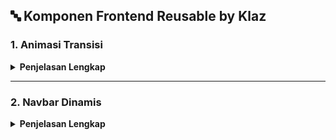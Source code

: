 ## 🔤 Komponen Frontend Reusable by Klaz

### 1. Animasi Transisi

<details>
  <summary><strong>Penjelasan Lengkap</strong></summary>

Komponen ini digunakan untuk memberikan efek transisi yang halus saat sebuah elemen muncul di layar, baik ketika halaman dimuat atau saat pengguna melakukan scroll. Komponen ini dibangun menggunakan `framer-motion` dan `react-intersection-observer` sehingga animasi hanya akan dipicu sekali saat elemen masuk ke viewport.

#### 📌 Props

- `children`: Elemen React yang akan dianimasikan.
- `direction`: Arah masuknya animasi. Nilai yang didukung: `"up"` (default), `"down"`, `"left"`, `"right"`.
- `delay`: Waktu delay sebelum animasi dimulai (dalam detik, default `0`).

---

🔗 **Contoh tampilan**: [Klik di sini](https://contoh-tampilan.com/animasi-transisi)  
💻 **Source code**: [Lihat di sini](https://github.com/username/repo/blob/main/components/AnimateOnScroll.jsx)

### 🧩 Contoh Penggunaan

```jsx
import AnimateOnScroll from "./components/AnimateOnScroll";

function Home() {
  return (
    <>
      <AnimateOnScroll direction="up" delay={0.2}>
        <h1>Selamat Datang!</h1>
      </AnimateOnScroll>

      <AnimateOnScroll direction="right" delay={0.4}>
        <p>Ini adalah contoh komponen dengan animasi transisi.</p>
      </AnimateOnScroll>
    </>
  );
}
```

</details>

---

### 2. Navbar Dinamis

<details>
  <summary><strong>Penjelasan Lengkap</strong></summary>
Komponen navbar yang responsif dengan tampilan mobile dalam bentuk sidebar. jika di scroll navbar nya sticky on top dan ada shadow transition.

🔗 **Contoh tampilan**: [Klik di sini](https://contoh-tampilan.com/navbar-dinamis)  
💻 **Source code**: [Lihat di sini](https://github.com/username/repo/blob/main/components/NavbarDinamis.jsx)

### 🧩 Contoh Penggunaan

```jsx
import NavbarDinamis from "./components/NavbarDinamis";

function MainLayout() {
  return (
    <>
      <NavbarDinamis />
      <main>
        <h2>Konten Halaman</h2>
      </main>
    </>
  );
}
```

</details>
